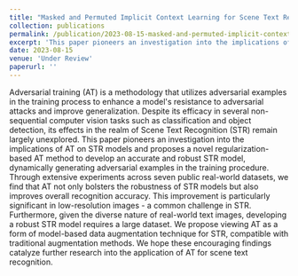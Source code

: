 ```yaml
---
title: "Masked and Permuted Implicit Context Learning for Scene Text Recognition"
collection: publications
permalink: /publication/2023-08-15-masked-and-permuted-implicit-context-learning-for-scene-text-recognition
excerpt: 'This paper pioneers an investigation into the implications of AT on STR models and proposes a novel regularization-based AT method to develop an accurate and robust STR model, dynamically generating adversarial examples in the training procedure. Through extensive experiments across seven public real-world datasets, we find that AT not only bolsters the robustness of STR models but also improves overall recognition accuracy. This improvement is particularly significant in low-resolution images - a common challenge in STR. Furthermore, given the diverse nature of real-world text images, developing a robust STR model requires a large dataset. We propose viewing AT as a form of model-based data augmentation technique for STR, compatible with traditional augmentation methods. We hope these encouraging findings catalyze further research into the application of AT for scene text recognition.'
date: 2023-08-15
venue: 'Under Review'
paperurl: ''
---
```

Adversarial training (AT) is a methodology that utilizes adversarial examples in the training process to enhance a model's resistance to adversarial attacks and improve generalization. Despite its efficacy in several non-sequential computer vision tasks such as classification and object detection, its effects in the realm of Scene Text Recognition (STR) remain largely unexplored. This paper pioneers an investigation into the implications of AT on STR models and proposes a novel regularization-based AT method to develop an accurate and robust STR model, dynamically generating adversarial examples in the training procedure. Through extensive experiments across seven public real-world datasets, we find that AT not only bolsters the robustness of STR models but also improves overall recognition accuracy. This improvement is particularly significant in low-resolution images - a common challenge in STR. Furthermore, given the diverse nature of real-world text images, developing a robust STR model requires a large dataset. We propose viewing AT as a form of model-based data augmentation technique for STR, compatible with traditional augmentation methods. We hope these encouraging findings catalyze further research into the application of AT for scene text recognition.
